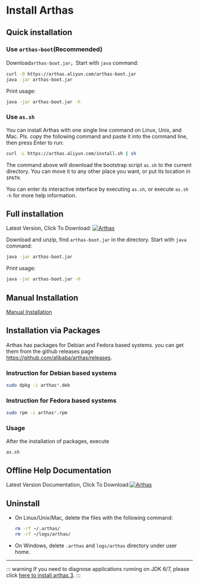 # Install Arthas

## Quick installation

### Use `arthas-boot`(Recommended)

Download`arthas-boot.jar`，Start with `java` command:

```bash
curl -O https://arthas.aliyun.com/arthas-boot.jar
java -jar arthas-boot.jar
```

Print usage:

```bash
java -jar arthas-boot.jar -h
```

### Use `as.sh`

You can install Arthas with one single line command on Linux, Unix, and Mac. Pls. copy the following command and paste it into the command line, then press _Enter_ to run:

```bash
curl -L https://arthas.aliyun.com/install.sh | sh
```

The command above will download the bootstrap script `as.sh` to the current directory. You can move it to any other place you want, or put its location in `$PATH`.

You can enter its interactive interface by executing `as.sh`, or execute `as.sh -h` for more help information.

## Full installation

Latest Version, Click To Download: [![](https://img.shields.io/maven-central/v/com.taobao.arthas/arthas-packaging.svg?style=flat-square "Arthas")](https://arthas.aliyun.com/download/latest_version)

Download and unzip, find `arthas-boot.jar` in the directory. Start with `java` command:

```bash
java -jar arthas-boot.jar
```

Print usage:

```bash
java -jar arthas-boot.jar -h
```

## Manual Installation

[Manual Installation](manual-install.md)

## Installation via Packages

Arthas has packages for Debian and Fedora based systems.
you can get them from the github releases page https://github.com/alibaba/arthas/releases.

### Instruction for Debian based systems

```bash
sudo dpkg -i arthas*.deb
```

### Instruction for Fedora based systems

```bash
sudo rpm -i arthas*.rpm
```

### Usage

After the installation of packages, execute

```bash
as.sh
```

## Offline Help Documentation

Latest Version Documentation, Click To Download:[![](https://img.shields.io/maven-central/v/com.taobao.arthas/arthas-packaging.svg?style=flat-square "Arthas")](https://arthas.aliyun.com/download/doc/latest_version)

## Uninstall

- On Linux/Unix/Mac, delete the files with the following command:

  ```bash
  rm -rf ~/.arthas/
  rm -rf ~/logs/arthas/
  ```

- On Windows, delete `.arthas` and `logs/arthas` directory under user home.

---

::: warning
If you need to diagnose applications running on JDK 6/7, please click [here to install arthas 3](https://arthas.aliyun.com/3.x/en/doc/install-detail.html).
:::

